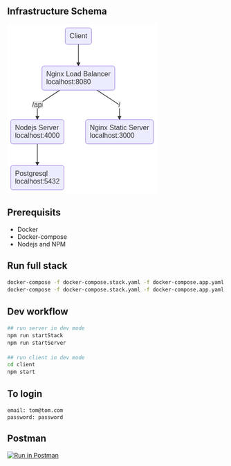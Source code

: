 ## Infrastructure Schema

![infrastructure schema](infra.png)

## Prerequisits

- Docker
- Docker-compose
- Nodejs and NPM

## Run full stack

```sh
docker-compose -f docker-compose.stack.yaml -f docker-compose.app.yaml build
docker-compose -f docker-compose.stack.yaml -f docker-compose.app.yaml up -d
```

## Dev workflow

```sh
## run server in dev mode
npm run startStack
npm run startServer

## run client in dev mode
cd client
npm start
```

## To login

```
email: tom@tom.com
password: password
```

## Postman

[![Run in Postman](https://run.pstmn.io/button.svg)](https://app.getpostman.com/run-collection/1e8fc4f77372695bf187)
